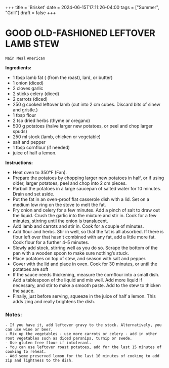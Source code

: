 +++
title = 'Brisket'
date = 2024-06-15T17:11:26-04:00
tags = ["Summer", "Grill"]
draft = false
+++
# GOOD OLD-FASHIONED LEFTOVER LAMB STEW

`Main Meal` `American`

**Ingredients:**

- 1 tbsp lamb fat ( (from the roast), lard, or butter)
- 1 onion (diced)
- 2 cloves garlic
- 2 sticks celery (diced)
- 2 carrots (diced)
- 250 g cooked leftover lamb (cut into 2 cm cubes. Discard bits of sinew and gristle.)
- 1 tbsp flour
- 2 tsp dried herbs (thyme or oregano)
- 500 g potatoes (halve larger new potatoes, or peel and chop larger spuds)
- 250 ml stock (lamb, chicken or vegetable)
- salt and pepper
- 1 tbsp cornflour (if needed)
- juice of half a lemon. 

**Instructions:**

- Heat oven to 350°F (Fan).
- Prepare the potatoes by chopping larger new potatoes in half, or if using older, larger potatoes, peel and chop into 2 cm pieces. 
- Parboil the potatoes in a large saucepan of salted water for 10 minutes. Drain and set aside. 
- Put the fat in an oven-proof flat casserole dish with a lid. Set on a medium low ring on the stove to melt the fat. 
- Fry onion and celery for a few minutes. Add a pinch of salt to draw out the liquid. Crush the garlic into the mixture and stir in. Cook for a few minutes, stirring until the onion is translucent.
- Add lamb and carrots and stir in. Cook for a couple of minutes.
- Add flour and herbs. Stir in well, so that the fat is all absorbed. If there is flour left over that hasn't combined with any fat, add a little more fat. Cook flour for a further 4–5 minutes.
- Slowly add stock, stirring well as you do so. Scrape the bottom of the pan with a wooden spoon to make sure nothing’s stuck.
- Place potatoes on top of stew, and season with salt and pepper. 
- Cover with the lid and place in oven. Cook for 30 minutes, or until the potatoes are soft
- If the sauce needs thickening, measure the cornflour into a small dish. Add a tablespoon of the liquid and mix well. Add more liquid if necessary, and stir to make a smooth paste. Add to the stew to thicken the sauce.
- Finally, just before serving, squeeze in the juice of half a lemon. This adds zing and really brightens the dish. 

### Notes:

    - If you have it, add leftover gravy to the stock. Alternatively, you can use wine or beer.
    - Mix up the vegetables - use more carrots or celery - add in other root vegetables such as diced parsnips, turnip or swede.  
    - Use gluten free flour if intolerant.
    - You can use leftover roast potatoes, add for the last 15 minutes of cooking to reheat. 
    - Add some preserved lemon for the last 10 minutes of cooking to add zip and lightness to the dish. 
